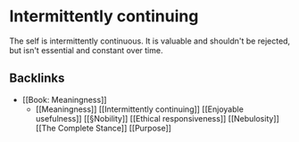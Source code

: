 # Intermittently continuing
The self is intermittently continuous. It is valuable and shouldn't be rejected, but isn't essential and constant over time.

## Backlinks
* [[Book: Meaningness]]
	* [[Meaningness]]
[[Intermittently continuing]]
[[Enjoyable usefulness]]
	[[§Nobility]]
[[Ethical responsiveness]]
[[Nebulosity]]
[[The Complete Stance]]
[[Purpose]]

<!-- {BearID:2B67D00A-CCA4-484D-A5F7-F644853499AC-275-0000004B6668CB46} -->
